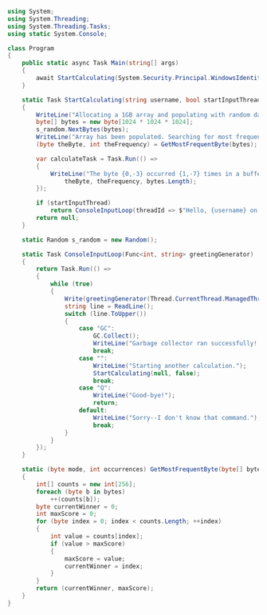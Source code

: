 ﻿```csharp
using System;
using System.Threading;
using System.Threading.Tasks;
using static System.Console;

class Program
{
    public static async Task Main(string[] args)
    {
        await StartCalculating(System.Security.Principal.WindowsIdentity.GetCurrent().Name);
    }

    static Task StartCalculating(string username, bool startInputThread = true)
    {
        WriteLine("Allocating a 1GB array and populating with random data. Please wait a minute...");
        byte[] bytes = new byte[1024 * 1024 * 1024];
        s_random.NextBytes(bytes);
        WriteLine("Array has been populated. Searching for most frequent entry...");
        (byte theByte, int theFrequency) = GetMostFrequentByte(bytes);

        var calculateTask = Task.Run(() =>
        {
            WriteLine("The byte {0,-3} occurred {1,-7} times in a buffer of size {2}.",
                theByte, theFrequency, bytes.Length);
        });

        if (startInputThread)
            return ConsoleInputLoop(threadId => $"Hello, {username} on thread {threadId}> ");
        return null;
    }

    static Random s_random = new Random();

    static Task ConsoleInputLoop(Func<int, string> greetingGenerator)
    {
        return Task.Run(() =>
        {
            while (true)
            {
                Write(greetingGenerator(Thread.CurrentThread.ManagedThreadId));
                string line = ReadLine();
                switch (line.ToUpper())
                {
                    case "GC":
                        GC.Collect();
                        WriteLine("Garbage collector ran successfully!!");
                        break;
                    case "":
                        WriteLine("Starting another calculation.");
                        StartCalculating(null, false);
                        break;
                    case "Q":
                        WriteLine("Good-bye!");
                        return;
                    default:
                        WriteLine("Sorry--I don't know that command.");
                        break;
                }
            }
        });
    }

    static (byte mode, int occurrences) GetMostFrequentByte(byte[] bytes)
    {
        int[] counts = new int[256];
        foreach (byte b in bytes)
            ++(counts[b]);
        byte currentWinner = 0;
        int maxScore = 0;
        for (byte index = 0; index < counts.Length; ++index)
        {
            int value = counts[index];
            if (value > maxScore)
            {
                maxScore = value;
                currentWinner = index;
            }
        }
        return (currentWinner, maxScore);
    }
}
```